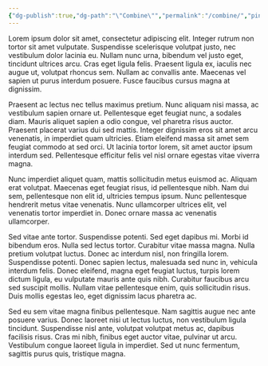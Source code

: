 ```yaml
---
{"dg-publish":true,"dg-path":"\"Combine\"","permalink":"/combine/","pinned":true,"created":"2024-02-14T05:08:23.020+09:00","updated":"2024-02-14T06:37:53.699+09:00"}
---
```


Lorem ipsum dolor sit amet, consectetur adipiscing elit. Integer rutrum non tortor sit amet vulputate. Suspendisse scelerisque volutpat justo, nec vestibulum dolor lacinia eu. Nullam nunc urna, bibendum vel justo eget, tincidunt ultrices arcu. Cras eget ligula felis. Praesent ligula ex, iaculis nec augue ut, volutpat rhoncus sem. Nullam ac convallis ante. Maecenas vel sapien ut purus interdum posuere. Fusce faucibus cursus magna at dignissim.

Praesent ac lectus nec tellus maximus pretium. Nunc aliquam nisi massa, ac vestibulum sapien ornare ut. Pellentesque eget feugiat nunc, a sodales diam. Mauris aliquet sapien a odio congue, vel pharetra risus auctor. Praesent placerat varius dui sed mattis. Integer dignissim eros sit amet arcu venenatis, in imperdiet quam ultricies. Etiam eleifend massa sit amet sem feugiat commodo at sed orci. Ut lacinia tortor lorem, sit amet auctor ipsum interdum sed. Pellentesque efficitur felis vel nisl ornare egestas vitae viverra magna.

Nunc imperdiet aliquet quam, mattis sollicitudin metus euismod ac. Aliquam erat volutpat. Maecenas eget feugiat risus, id pellentesque nibh. Nam dui sem, pellentesque non elit id, ultricies tempus ipsum. Nunc pellentesque hendrerit metus vitae venenatis. Nunc ullamcorper ultrices elit, vel venenatis tortor imperdiet in. Donec ornare massa ac venenatis ullamcorper.

Sed vitae ante tortor. Suspendisse potenti. Sed eget dapibus mi. Morbi id bibendum eros. Nulla sed lectus tortor. Curabitur vitae massa magna. Nulla pretium volutpat luctus. Donec ac interdum nisl, non fringilla lorem. Suspendisse potenti. Donec sapien lectus, malesuada sed nunc in, vehicula interdum felis. Donec eleifend, magna eget feugiat luctus, turpis lorem dictum ligula, eu vulputate mauris ante quis nibh. Curabitur faucibus arcu sed suscipit mollis. Nullam vitae pellentesque enim, quis sollicitudin risus. Duis mollis egestas leo, eget dignissim lacus pharetra ac.

Sed eu sem vitae magna finibus pellentesque. Nam sagittis augue nec ante posuere varius. Donec laoreet nisi ut lectus luctus, non vestibulum ligula tincidunt. Suspendisse nisl ante, volutpat volutpat metus ac, dapibus facilisis risus. Cras mi nibh, finibus eget auctor vitae, pulvinar ut arcu. Vestibulum congue laoreet ligula in imperdiet. Sed ut nunc fermentum, sagittis purus quis, tristique magna.